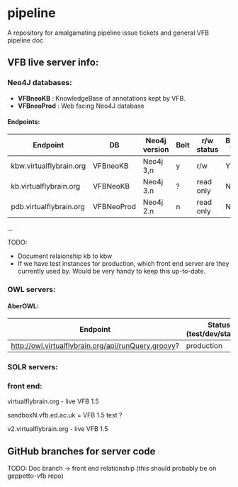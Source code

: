 # pipeline
A repository for amalgamating pipeline issue tickets and general VFB pipeline doc

## VFB live server info:

### Neo4J databases:

* **VFBneoKB** : KnowledgeBase of annotations kept by VFB.
* **VFBneoProd** :  Web facing Neo4J database

#### Endpoints: 

 Endpoint | DB | Neo4j version | Bolt | r/w status | Behind VPN | Status in pipeline (test/dev/staging/production) |
 --- | ----| --- | --- | --- | ----| ---- 
 kbw.virtualflybrain.org | VFBneoKB | Neo4j 3,n | y | r/w | Y | production |
kb.virtualflybrain.org   | VFBNeoKB | Neo4j 3.n | ? | read only | N | ? | 
pdb.virtualflybrain.org  | VFBNeoProd |  Neo4j 2.n | n | read only | N | production?|
...

TODO: 
 - Document relaionship kb to kbw
 - If we have test instances for production, which front end server are they currently used by.  Would be very handy to keep this up-to-date.

### OWL servers:

#### AberOWL: 
 Endpoint |  Status in pipeline (test/dev/staging/production) |
 --- | ----
http://owl.virtualflybrain.org/api/runQuery.groovy? | production

### SOLR servers:

### front end:

virtualflybrain.org - live VFB 1.5

sandboxN.vfb.ed.ac.uk  = VFB 1.5 test ?

v2.virtualflybrain.org - live VFB 1.5

## GitHub branches for server code

TODO: Doc branch -> front end relationship (this should probably be on geppetto-vfb repo)

